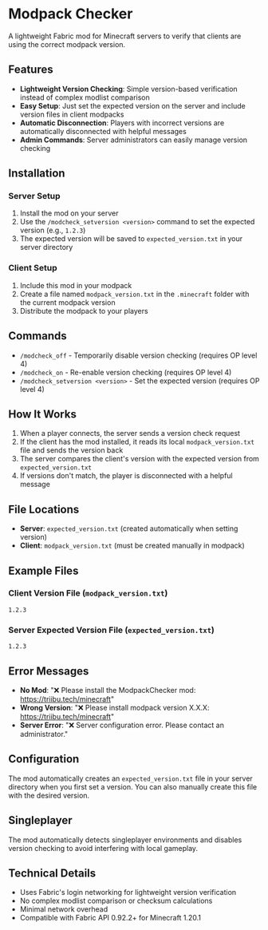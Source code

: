 # Modpack Checker

A lightweight Fabric mod for Minecraft servers to verify that clients are using the correct modpack version.

## Features

- **Lightweight Version Checking**: Simple version-based verification instead of complex modlist comparison
- **Easy Setup**: Just set the expected version on the server and include version files in client modpacks
- **Automatic Disconnection**: Players with incorrect versions are automatically disconnected with helpful messages
- **Admin Commands**: Server administrators can easily manage version checking

## Installation

### Server Setup

1. Install the mod on your server
2. Use the `/modcheck_setversion <version>` command to set the expected version (e.g., `1.2.3`)
3. The expected version will be saved to `expected_version.txt` in your server directory

### Client Setup

1. Include this mod in your modpack
2. Create a file named `modpack_version.txt` in the `.minecraft` folder with the current modpack version
3. Distribute the modpack to your players

## Commands

- `/modcheck_off` - Temporarily disable version checking (requires OP level 4)
- `/modcheck_on` - Re-enable version checking (requires OP level 4)
- `/modcheck_setversion <version>` - Set the expected version (requires OP level 4)

## How It Works

1. When a player connects, the server sends a version check request
2. If the client has the mod installed, it reads its local `modpack_version.txt` file and sends the version back
3. The server compares the client's version with the expected version from `expected_version.txt`
4. If versions don't match, the player is disconnected with a helpful message

## File Locations

- **Server**: `expected_version.txt` (created automatically when setting version)
- **Client**: `modpack_version.txt` (must be created manually in modpack)

## Example Files

### Client Version File (`modpack_version.txt`)
```
1.2.3
```

### Server Expected Version File (`expected_version.txt`)
```
1.2.3
```

## Error Messages

- **No Mod**: "❌ Please install the ModpackChecker mod: https://triibu.tech/minecraft"
- **Wrong Version**: "❌ Please install modpack version X.X.X: https://triibu.tech/minecraft"
- **Server Error**: "❌ Server configuration error. Please contact an administrator."

## Configuration

The mod automatically creates an `expected_version.txt` file in your server directory when you first set a version. You can also manually create this file with the desired version.

## Singleplayer

The mod automatically detects singleplayer environments and disables version checking to avoid interfering with local gameplay.

## Technical Details

- Uses Fabric's login networking for lightweight version verification
- No complex modlist comparison or checksum calculations
- Minimal network overhead
- Compatible with Fabric API 0.92.2+ for Minecraft 1.20.1